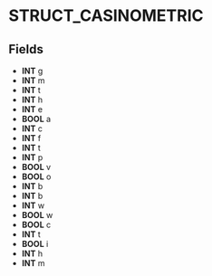 # STRUCT_CASINOMETRIC

## Fields
* **INT** g
* **INT** m
* **INT** t
* **INT** h
* **INT** e
* **BOOL** a
* **INT** c
* **INT** f
* **INT** t
* **INT** p
* **BOOL** v
* **BOOL** o
* **INT** b
* **INT** b
* **INT** w
* **BOOL** w
* **BOOL** c
* **INT** t
* **BOOL** i
* **INT** h
* **INT** m